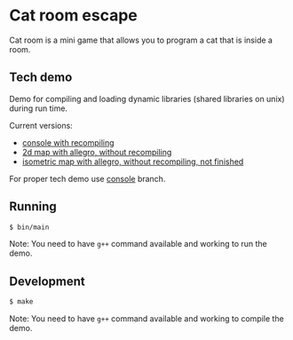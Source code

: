 # Cat room escape

Cat room is a mini game that allows you to program a cat that is inside a room.

## Tech demo

Demo for compiling and loading dynamic libraries (shared libraries on unix) during run time.

Current versions:
* [console with recompiling](https://github.com/ardhena/cat-room-escape/tree/console)
* [2d map with allegro, without recompiling](https://github.com/ardhena/cat-room-escape/tree/master)
* [isometric map with allegro, without recompiling, not finished](https://github.com/ardhena/cat-room-escape/tree/isometric-map)

For proper tech demo use [console](https://github.com/ardhena/cat-room-escape/tree/console) branch.

## Running

```bash
$ bin/main
```

Note: You need to have `g++` command available and working to run the demo.

## Development

```bash
$ make
```
Note: You need to have `g++` command available and working to compile the demo.

